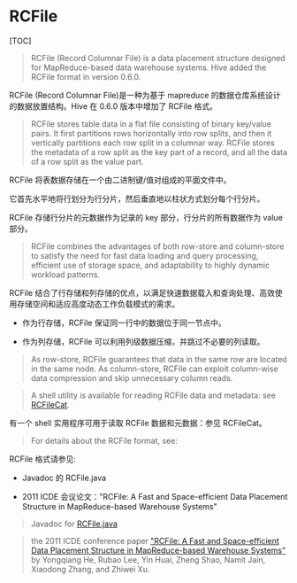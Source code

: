 # RCFile

[TOC]

> RCFile (Record Columnar File) is a data placement structure designed for MapReduce-based data warehouse systems. Hive added the RCFile format in version 0.6.0.

RCFile (Record Columnar File)是一种为基于 mapreduce 的数据仓库系统设计的数据放置结构。Hive 在 0.6.0 版本中增加了 RCFile 格式。

> RCFile stores table data in a flat file consisting of binary key/value pairs. It first partitions rows horizontally into row splits, and then it vertically partitions each row split in a columnar way. RCFile stores the metadata of a row split as the key part of a record, and all the data of a row split as the value part.

RCFile 将表数据存储在一个由二进制键/值对组成的平面文件中。

它首先水平地将行划分为行分片，然后垂直地以柱状方式划分每个行分片。

RCFile 存储行分片的元数据作为记录的 key 部分，行分片的所有数据作为 value 部分。

> RCFile combines the advantages of both row-store and column-store to satisfy the need for fast data loading and query processing, efficient use of storage space, and adaptability to highly dynamic workload patterns.

RCFile 结合了行存储和列存储的优点，以满足快速数据载入和查询处理、高效使用存储空间和适应高度动态工作负载模式的需求。

- 作为行存储，RCFile 保证同一行中的数据位于同一节点中。

- 作为列存储，RCFile 可以利用列级数据压缩，并跳过不必要的列读取。

> As row-store, RCFile guarantees that data in the same row are located in the same node.
> As column-store, RCFile can exploit column-wise data compression and skip unnecessary column reads.

> A shell utility is available for reading RCFile data and metadata: see [RCFileCat](https://cwiki.apache.org/confluence/display/Hive/RCFileCat).

有一个 shell 实用程序可用于读取 RCFile 数据和元数据：参见 RCFileCat。

> For details about the RCFile format, see:

RCFile 格式请参见:

- Javadoc 的 RCFile.java

- 2011 ICDE 会议论文："RCFile: A Fast and Space-efficient Data Placement Structure in MapReduce-based Warehouse Systems"

> Javadoc for [RCFile.java](http://hive.apache.org/javadocs/r1.0.1/api/org/apache/hadoop/hive/ql/io/RCFile.html)

> the 2011 ICDE conference paper ["RCFile: A Fast and Space-efficient Data Placement Structure in MapReduce-based Warehouse Systems"](http://www.cse.ohio-state.edu/hpcs/WWW/HTML/publications/papers/TR-11-4.pdf) by Yongqiang He, Rubao Lee, Yin Huai, Zheng Shao, Namit Jain, Xiaodong Zhang, and Zhiwei Xu. 